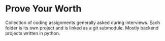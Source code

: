 # Prove Your Worth
Collection of coding assignments generally asked during interviews. Each folder is its own project and is linked as a git submodule. Mostly backend projects written in python.
